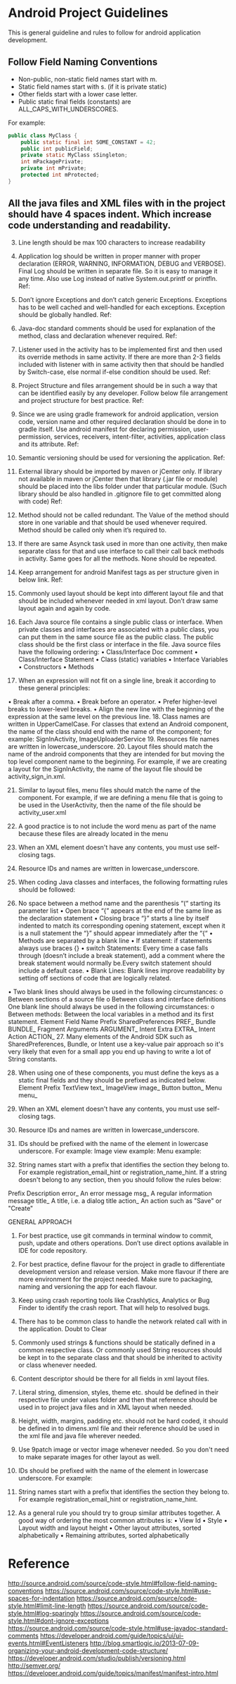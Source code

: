 # Android Project Guidelines

This is general guideline and rules to follow for android application development.

## Follow Field Naming Conventions

- Non-public, non-static field names start with m.
- Static field names start with s. (if it is private static)
- Other fields start with a lower case letter.
- Public static final fields (constants) are ALL_CAPS_WITH_UNDERSCORES.

For example:
	
```java
public class MyClass {
    public static final int SOME_CONSTANT = 42;
    public int publicField;
    private static MyClass sSingleton;
    int mPackagePrivate;
    private int mPrivate;
    protected int mProtected;
}
```

## All the java files and XML files with in the project should have 4 spaces indent. Which increase code understanding and readability.

3.	Line length should be max 100 characters to increase readability
	
4.	Application log should be written in proper manner with proper declaration (ERROR, WARNING, INFORMATION, DEBUG and VERBOSE). Final Log should be written in separate file. So it is easy to manage it any time. Also use Log instead of native System.out.printf or printfln.
Ref: 
5.	Don’t ignore Exceptions and don’t catch generic Exceptions. Exceptions has to be well cached and well-handled for each exceptions. Exception should be globally handled.
	Ref: 

6.	Java-doc standard comments should be used for explanation of the method, class and declaration whenever required.
Ref: 
	
7.	Listener used in the activity has to be implemented first and then used its override methods in same activity. If there are more than 2-3 fields included with listener with in same activity then that should be handled by Switch-case, else normal if-else condition should be used.
	Ref: 
8.	Project Structure and files arrangement should be in such a way that can be identified easily by any developer. Follow below file arrangement and project structure for best practice.
Ref:

9.	Since we are using gradle framework for android application, version code, version name and other required declaration should be done in to gradle itself.
Use android manifest for declaring permission, user-permission, services, receivers, intent-filter, activities, application class and its attribute.
	Ref: 
10.	Semantic versioning should be used for versioning the application.
	Ref: 

11.	External library should be imported by maven or jCenter only. If library not available in maven or jCenter then that library (.jar file or module) should be placed into the libs folder under that particular module. (Such library should be also handled in .gitignore file to get committed along with code)
Ref: 

12.	Method should not be called redundant. The Value of the method should store in one variable and that should be used whenever required. Method should be called only when it’s required to.

13.	If there are same Asynck task used in more than one activity, then make separate class for that and use interface to call their call back methods in activity. Same goes for all the methods. None should be repeated.

14.	Keep arrangement for android Manifest tags as per structure given in below link.
Ref: 
15.	Commonly used layout should be kept into different layout file and that should be included whenever needed in xml layout. Don’t draw same layout again and again by code.

16.	Each Java source file contains a single public class or interface. When private classes and interfaces are associated with a public class, you can put them in the same source file as the public class. The public class should be the first class or interface in the file.
Java source files have the following ordering: 
•	Class/Interface Doc comment
•	Class/Interface Statement
•	Class (static) variables
•	Interface Variables
•	Constructors
•	Methods

17.	When an expression will not fit on a single line, break it according to these general principles:

•	Break after a comma.
•	Break before an operator. 
•	Prefer higher-level breaks to lower-level breaks. 
•	Align the new line with the beginning of the expression at the same level on the previous line. 
18.	Class names are written in UpperCamelCase.
For classes that extend an Android component, the name of the class should end with the name of the component; for example: SignInActivity, ImageUploaderService
19.	Resources file names are written in lowercase_underscore.
20.	Layout files should match the name of the android components that they are intended for but moving the top level component name to the beginning. For example, if we are creating a layout for the SignInActivity, the name of the layout file should be activity_sign_in.xml.

21.	Similar to layout files, menu files should match the name of the component. For example, if we are defining a menu file that is going to be used in the UserActivity, then the name of the file should be activity_user.xml

22.	A good practice is to not include the word menu as part of the name because these files are already located in the menu

23.	When an XML element doesn't have any contents, you must use self-closing tags.
24.	Resource IDs and names are written in lowercase_underscore.
25.	When coding Java classes and interfaces, the following formatting rules should be followed: 

26.	No space between a method name and the parenthesis “(“ starting its parameter list 
•	Open brace “{” appears at the end of the same line as the declaration statement
•	Closing brace “}” starts a line by itself indented to match its corresponding opening statement, except when it is a null statement the “}” should appear immediately after the “{“
•	Methods are separated by a blank line
•	If statement: if statements always use braces {}
•	switch Statements: Every time a case falls through (doesn’t include a break statement), add a comment where the break statement would normally be.Every switch statement should include a default case.
•	Blank Lines: Blank lines improve readability by setting off sections of code that are logically related. 

•	Two blank lines should always be used in the following circumstances: 
o	Between sections of a source file 
o	Between class and interface definitions One blank line should always be used in the following circumstances: 
o	Between methods: Between the local variables in a method and its first statement.
Element	Field Name Prefix
SharedPreferences	PREF_
Bundle	BUNDLE_
Fragment Arguments	ARGUMENT_
Intent Extra	EXTRA_
Intent Action	ACTION_
27.	Many elements of the Android SDK such as SharedPreferences, Bundle, or Intent use a key-value pair approach so it's very likely that even for a small app you end up having to write a lot of String constants.



28.	When using one of these components, you must define the keys as a static final fields and they should be prefixed as indicated below.
Element	Prefix
TextView	text_
ImageView	image_
Button	button_
Menu	menu_





29.	When an XML element doesn't have any contents, you must use self-closing tags.









30.	Resource IDs and names are written in lowercase_underscore.
31.	IDs should be prefixed with the name of the element in lowercase underscore. 
For example:
Image view example:
<ImageView
    android:id="@+id/image_profile"
    android:layout_width="wrap_content"
    android:layout_height="wrap_content" />
Menu example:
<menu>
    <item
        android:id="@+id/menu_done"
        android:title="Done" />
</menu>



32.	String names start with a prefix that identifies the section they belong to. For example registration_email_hint or registration_name_hint. If a string doesn't belong to any section, then you should follow the rules below:

Prefix	Description
error_	An error message
msg_	A regular information message
title_	A title, i.e. a dialog title
action_	An action such as "Save" or "Create"








GENERAL APPROACH

1.	For best practice, use git commands in terminal window to commit, push, update and others operations. Don’t use direct options available in IDE for code repository.

2.	For best practice, define flavour for the project in gradle to differentiate development version and release version. Make more flavour if there are more environment for the project needed. Make sure to packaging, naming and versioning the app for each flavour.

3.	Keep using crash reporting tools like Crashlytics, Analytics or Bug Finder to identify the crash report. That will help to resolved bugs.

4.	There has to be common class to handle the network related call with in the application.
Doubt to Clear

1.	Commonly used strings & functions should be statically defined in a common respective class. Or commonly used String resources should be kept in to the separate class and that should be inherited to activity or class whenever needed.
2.	Content descriptor should be there for all fields in xml layout files.
3.	Literal string, dimension, styles, theme etc. should be defined in their respective file under values folder and then that reference should be used in to project java files and in XML layout when needed.
4.	Height, width, margins, padding etc. should not be hard coded, it should be defined in to dimens.xml file and their reference should be used in the xml file and java file wherever needed.
5.	Use 9patch image or vector image whenever needed. So you don't need to make separate images for other layout as well.
6.	IDs should be prefixed with the name of the element in lowercase underscore. For example:
7.	String names start with a prefix that identifies the section they belong to. For example registration_email_hint or registration_name_hint.

8.	As a general rule you should try to group similar attributes together. A good way of ordering the most common attributes is:
•	View Id
•	Style
•	Layout width and layout height
•	Other layout attributes, sorted alphabetically
•	Remaining attributes, sorted alphabetically


# Reference
http://source.android.com/source/code-style.html#follow-field-naming-conventions
https://source.android.com/source/code-style.html#use-spaces-for-indentation
https://source.android.com/source/code-style.html#limit-line-length
https://source.android.com/source/code-style.html#log-sparingly
https://source.android.com/source/code-style.html#dont-ignore-exceptions
https://source.android.com/source/code-style.html#use-javadoc-standard-comments
https://developer.android.com/guide/topics/ui/ui-events.html#EventListeners
http://blog.smartlogic.io/2013-07-09-organizing-your-android-development-code-structure/
https://developer.android.com/studio/publish/versioning.html
http://semver.org/
https://developer.android.com/guide/topics/manifest/manifest-intro.html